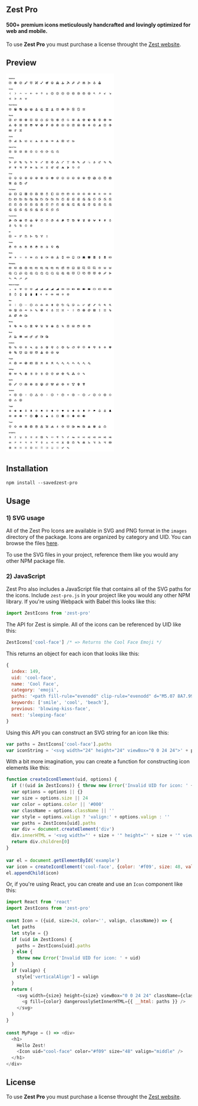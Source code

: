 Zest Pro
--------

#### 500+ premium icons meticulously handcrafted and lovingly optimized for web and mobile.

To use **Zest Pro** you must purchase a license throught the [Zest website](http://zesticons.com).

## Preview

![Zest Icons](./preview.png)

## Installation

    npm install --savedzest-pro

## Usage

### 1) SVG usage

All of the Zest Pro Icons are available in SVG and PNG format in the `images`
directory of the package. Icons are organized by category and UID. You can
browse the files [here](https://github.com/32pixelsCo/zest-icons/tree/master/packages/zest-pro/images).

To use the SVG files in your project, reference them like you would any other
NPM package file.

### 2) JavaScript 

Zest Pro also includes a JavaScript file that contains all of the SVG paths for
the icons. Include `zest-pro.js` in your project like you would any other NPM
library. If you're using Webpack with Babel this looks like this:

```javascript
import ZestIcons from 'zest-pro'
```

The API for Zest is simple. All of the icons can be referenced by UID like this:

```javascript
ZestIcons['cool-face'] /* => Returns the Cool Face Emoji */
```

This returns an object for each icon that looks like this:

```javascript
{
  index: 149,
  uid: 'cool-face',
  name: 'Cool Face',
  category: 'emoji',
  paths: '<path fill-rule="evenodd" clip-rule="evenodd" d="M5.07 8A7.997 7.997 0 0 1 12 4a7.997 7.997 0 0 1 6.93 4H5.07zm-.911 2.406a8 8 0 1 0 15.683 0C19.412 12.293 18.121 14 16 14c-2.268 0-3.59-1.967-3.91-4h-.18c-.32 2.033-1.642 4-3.91 4-2.123 0-3.413-1.708-3.841-3.594zM12 2C6.477 2 2 6.477 2 12s4.477 10 10 10 10-4.477 10-10S17.523 2 12 2zM8.757 15.03a1 1 0 0 1 1.21.714C10.227 16.614 11.16 17 12 17c.84 0 1.772-.385 2.033-1.256a1 1 0 0 1 1.937.496C15.452 17.988 13.785 19 12 19c-1.717 0-3.531-1.001-3.97-2.758a1 1 0 0 1 .727-1.212z"/>',
  keywords: ['smile', 'cool', 'beach'],
  previous: 'blowing-kiss-face',
  next: 'sleeping-face'
}
```

Using this API you can construct an SVG string for an icon like this:

```javascript
var paths = ZestIcons['cool-face'].paths
var iconString = '<svg width="24" height="24" viewBox="0 0 24 24">' + paths + '</svg>'
```

With a bit more imagination, you can create a function for constructing icon
elements like this:

```javascript
function createIconElement(uid, options) {
  if (!(uid in ZestIcons)) { throw new Error('Invalid UID for icon: ' + uid) }
  var options = options || {}
  var size = options.size || 24
  var color = options.color || '#000'
  var className = options.className || ''
  var style = options.valign ? 'valign:' + options.valign : ''
  var paths = ZestIcons[uid].paths
  var div = document.createElement('div')
  div.innerHTML = '<svg width="' + size + '" height="' + size + '" viewBox="0 0 24 24" class="' + className + '" style="' + style + '"><g fill="' + color + '">' + paths + '</g></svg>'
  return div.children[0]
}

var el = document.getElementById('example')
var icon = createIconElement('cool-face', {color: '#f09', size: 48, valign: 'middle'})
el.appendChild(icon)
```

Or, if you're using React, you can create and use an `Icon` component like this:

```javascript
import React from 'react'
import ZestIcons from 'zest-pro'

const Icon = ({uid, size=24, color='', valign, className}) => {
  let paths
  let style = {}
  if (uid in ZestIcons) {
    paths = ZestIcons[uid].paths
  } else {
    throw new Error('Invalid UID for icon: ' + uid)
  }
  if (valign) {
    style['verticalAlign'] = valign
  }
  return (
    <svg width={size} height={size} viewBox="0 0 24 24" className={className} style={style}>
      <g fill={color} dangerouslySetInnerHTML={{ __html: paths }} />
    </svg>
  )
}

const MyPage = () => <div>
  <h1>
    Hello Zest!
    <Icon uid="cool-face" color="#f09" size="48" valign="middle" />
  </h1>
</div>
```

## License

To use **Zest Pro** you must purchase a license throught the [Zest website](http://zesticons.com).

